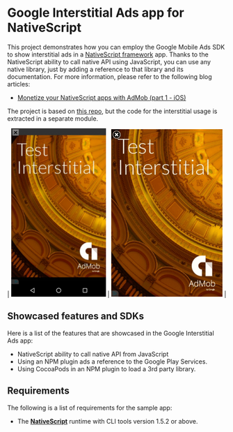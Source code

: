 Google Interstitial Ads app for NativeScript
=============================

This project demonstrates how you can employ the Google Mobile Ads SDK to show interstitial ads in a [NativeScript framework](http://github.com/nativescript/nativescript) app. Thanks to the NativeScript ability to call native API using JavaScript, you can use any native library, just by adding a reference to that library and its documentation. For more information, please refer to the following blog articles:

- [Monetize your NativeScript apps with AdMob (part 1 - iOS)](https://www.nativescript.org/blog/monetize-your-nativescript-apps-with-admob-(part-1---ios))


The project is based on [this repo](https://github.com/nikolay-diyanov/sample-googleads-interstitial), but the code for the interstitial usage is extracted in a separate module.


| ![Alt text](/googleads-interstitial-android.png) | ![Alt text](/googleads-interstitial-ios.png) |  

## Showcased features and SDKs

Here is a list of the features that are showcased in the Google Interstitial Ads app:

- NativeScript ability to call native API from JavaScript
- Using an NPM plugin ads a reference to the Google Play Services.
- Using CocoaPods in an NPM plugin to load a 3rd party library.

## Requirements  

The following is a list of requirements for the sample app:

- The [**NativeScript**](http://docs.nativescript.org/setup/quick-setup#the-nativescript-cli) runtime with CLI tools version 1.5.2 or above. 

